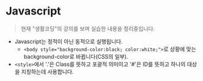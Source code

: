 # Javascript

>현재 "생활코딩"의 강의를 보며 실습한 내용을 정리중입니다.

* Javascript는 정적이 아닌 동적으로 실행됩니다.
  * ```<body style="background-color:black; color:white;">```로 상황에 맞는 background-color로 바뀝니다(CSS의 일부).
* ```<style>```에서 '.'은 Class를 뜻하고 포괄적 의미이고 '#'은 ID를 뜻하고 하나의 대상을 지칭하는데 사용합니다.

